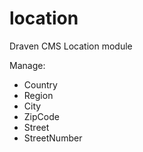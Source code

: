 # location
Draven CMS Location module

Manage:
* Country
* Region
* City
* ZipCode
* Street
* StreetNumber
